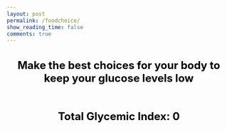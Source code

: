 ```yaml
---
layout: post
permalink: /foodchoice/
show_reading_time: false
comments: true
---
```

<style>
h1 {
    font-size: 30px;
}
h3 {
    font-size: 24px;
    color: #000000;
}
.card-container {
    display: flex;
    justify-content: center;
    gap: 20px;
    margin-top: 20px;
}
.food-card {
    width: 300px;
    height: 300px;
    border: 2px solid black;
    border-radius: 10px;
    background-color: #58A618;
    /*background-color: #f3f3f3;*/
    display: flex;
    flex-direction: column;
    align-items: center;
    justify-content: flex-start;
    transition: transform 0.3s ease;
    padding: 10px;
    cursor: pointer;
}
.food-card img {
    display: block;
    width: 200px;
    height: 200px;
    justify-content: center;
}
.food-card div {
    display: flex;
    flex-direction: column;
    align-items: center;
    text-align: center;
    margin-top: 10px;
}
.food-card:nth-child(odd):hover {
  transform: rotate(-2deg);
}
/* evens are right */
.food-card:nth-child(even):hover {
  transform: rotate(2deg);
}
.food-card:first-child {
    margin-right: 300px;
}
</style>


<title style="text-align: center;">Food Choice!</title>
<h3 style="text-align: center;">Make the best choices for your body to keep your glucose levels low</h3>

<div class="card-container" id="card-container"></div>

<h3 style="text-align: center;">Total Glycemic Index: <span id="total-gi">0</span></h3>


<script type="module">
import { pythonURI, fetchOptions } from '{{ site.baseurl }}/assets/js/api/config.js';

let totalGI = 0;
let currentPairNumber = 1;
let foodPairs = [];

async function fetchFoodPair(pairNumber) {
    let response = await fetch(`${pythonURI}/api/foodchoice?number=${pairNumber}`);
    let data = await response.json();
    if (data.length === 0) {
        document.getElementById("card-container").innerHTML = "<p style='text-align:center;'>Good job making healthy choices!</p>";
        return;
    }
    displayFoodPair(data);
}

function displayFoodPair(pair) {
    let container = document.getElementById("card-container");
    container.innerHTML = "";

    pair.forEach(food => {
        let foodCard = document.createElement("div");
        foodCard.classList.add("food-card");
        foodCard.setAttribute("data-glycemic", food.glycemic_index);
        let imgSrc = food.image ? `data:image/png;base64,${food.image}` : 'default-image.jpg';

        foodCard.innerHTML = `
            <img src="${imgSrc}" alt="${food.food}">
            <div>
                <span style="color: black">${food.food}</span>
                <span style="color: black">Glycemic Index: ${food.glycemic_index}</span>
            </div>
        `;

        foodCard.onclick = () => {
            totalGI += food.glycemic_index;
            document.getElementById("total-gi").textContent = totalGI;
            currentPairNumber++;
            fetchFoodPair(currentPairNumber);
        };

        container.appendChild(foodCard);
    });
}

fetchFoodPair(currentPairNumber);
</script>